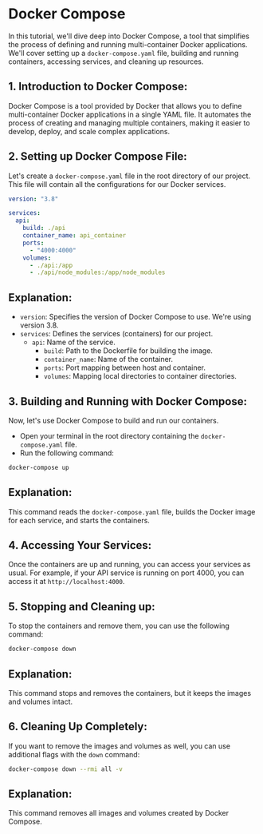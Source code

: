 # Docker Compose

In this tutorial, we'll dive deep into Docker Compose, a tool that simplifies the process of defining and running multi-container Docker applications. We'll cover setting up a `docker-compose.yaml` file, building and running containers, accessing services, and cleaning up resources.

## 1. Introduction to Docker Compose:

Docker Compose is a tool provided by Docker that allows you to define multi-container Docker applications in a single YAML file. It automates the process of creating and managing multiple containers, making it easier to develop, deploy, and scale complex applications.

## 2. Setting up Docker Compose File:

Let's create a `docker-compose.yaml` file in the root directory of our project. This file will contain all the configurations for our Docker services.

```yaml
version: "3.8"

services:
  api:
    build: ./api
    container_name: api_container
    ports:
      - "4000:4000"
    volumes:
      - ./api:/app
      - ./api/node_modules:/app/node_modules
```

## Explanation:

- `version`: Specifies the version of Docker Compose to use. We're using version 3.8.
- `services`: Defines the services (containers) for our project.
  - `api`: Name of the service.
    - `build`: Path to the Dockerfile for building the image.
    - `container_name`: Name of the container.
    - `ports`: Port mapping between host and container.
    - `volumes`: Mapping local directories to container directories.

## 3. Building and Running with Docker Compose:

Now, let's use Docker Compose to build and run our containers.

- Open your terminal in the root directory containing the `docker-compose.yaml` file.
- Run the following command:

```bash
docker-compose up
```

## Explanation:

This command reads the `docker-compose.yaml` file, builds the Docker image for each service, and starts the containers.

## 4. Accessing Your Services:

Once the containers are up and running, you can access your services as usual. For example, if your API service is running on port 4000, you can access it at `http://localhost:4000`.

## 5. Stopping and Cleaning up:

To stop the containers and remove them, you can use the following command:

```bash
docker-compose down
```

## Explanation:

This command stops and removes the containers, but it keeps the images and volumes intact.

## 6. Cleaning Up Completely:

If you want to remove the images and volumes as well, you can use additional flags with the `down` command:

```bash
docker-compose down --rmi all -v
```

## Explanation:

This command removes all images and volumes created by Docker Compose.
